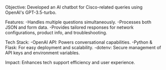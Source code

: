 Objective: Developed an AI chatbot for Cisco-related queries using OpenAI's GPT-3.5-turbo.

Features:
-Handles multiple questions simultaneously.
-Processes both JSON and form data.
-Provides tailored responses for network configurations, product info, and troubleshooting.

Tech Stack:
-OpenAI API: Powers conversational capabilities.
-Python & Flask: For easy deployment and scalability.
-dotenv: Secure management of API keys and environment variables.

Impact: Enhances tech support efficiency and user experience.
